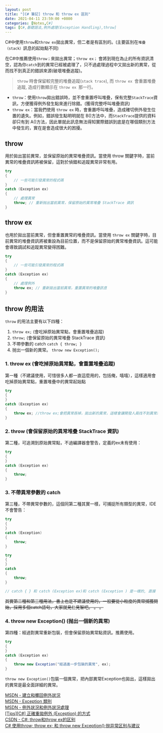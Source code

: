 ```yaml
---
layout: post
title: "[C# 筆記] throw 和 throw ex 區別"
date: 2021-04-11 23:59:00 +0800
categories: [Notes,C#]
tags: [C#,基礎語法,例外處理(Exception Handling),throw]
---
```



C#中使用`throw`和`throw ex`拋出異常，但二者是有區別的。(主要區別在`堆疊（stack）`訊息的起始點不同)       

在C#中推薦使用`throw；`來拋出異常；`throw ex；` 會將到現在為止的所有資訊清空，認為你`catch`到的異常已經被處理了，只不過處理過程中又拋出新的異常，從而找不到真正的錯誤來源(破壞堆疊追蹤)。

> `throw` 時會保留較完整的堆疊追蹤(`stack trace`), 而 `throw ex `會重置堆疊追蹤, 造成行數顯示在 `throw ex `那一行。


- `throw`：使用`throw`拋出錯誤時，並不會重置呼叫堆疊，保有完整`StackTrace`資訊，方便獲得例外發生點來進行除錯。(獲得完整呼叫堆疊資訊)    
- `throw ex`：當我們使用 `throw ex` 時，會重置呼叫堆疊，造成確切例外發生位置的遺失。例如，錯誤發生點明明就在 B()方法中，而`StackTrace`提供的資料卻只有到 A()方法，因此單就此訊息無法得知實際錯誤到底是在哪個類別方法中發生的，實在是會造成很大的困擾。          



## throw

用於拋出當前異常，並保留原始的異常堆疊資訊。當使用 throw 關鍵字時，當前異常的堆疊資訊將被保留，這對於偵錯和追蹤異常非常有用。

```c#
try
{
    // 一些可能引發異常的程式碼
}
catch (Exception ex)
{
    // 處理異常
    throw; // 重新抛出當前異常，保留原始的異常堆疊 StackTrace 資訊
}
```


## throw ex

也用於拋出當前異常，但會重置異常的堆疊資訊。當使用 `throw ex` 關鍵字時，目前異常的堆疊資訊將被重設為目前位置，而不是保留原始的異常堆疊資訊。這可能會導致調試和追蹤異常變得困難。

```c#
try
{
    // 一些可能引發異常的程式碼
}
catch (Exception ex)
{
    // 處理例外
    throw ex; // 重新拋出當前異常，重置異常的堆疊訊息
}
```

## throw 的用法

`throw` 的用法主要有以下四種：
1. `throw ex;` (會吃掉原始異常點，會重置堆疊追蹤)
2. `throw;` (會保留原始的異常堆疊 StackTrace 資訊)
3. 不帶參數的 catch `catch { throw; }`
4. 抛出一個新的異常。 `throw new Exception();`

### 1. throw ex (會吃掉原始異常點，會重置堆疊追蹤)

第一種（不建議使用，可惜很多人都一直這麼用的，包括俺，嘻嘻），這樣適用會吃掉原始異常點，重置堆疊中的異常起始點

```c#
try
{
}
catch (Exception ex)
{
    throw ex; //throw ex;會把異常吞掉，拋出新的異常，這樣會讓開發人員找不到異常來源。
}
```

### 2. throw (會保留原始的異常堆疊 StackTrace 資訊)

第二種，可追溯到原始異常點，不過編譯器會警告，定義的ex未有使用：

```c#
try
{
}
catch (Exception ex)
{
    throw;
}
```

### 3. 不帶異常參數的 catch

第三種，不帶異常參數的，這個同第二種其實一樣，可捕捉所有類型的異常，IDE不會警告：

```c#
try
{
}
catch (Exception)
{
    throw;
}

try
{
}
catch 
{
    throw;
}

// catch { } 和 catch (Exception ex)和 catch (Exception ) 是一樣的, 直接 throw就可以了
```

~~其實第二種和第三種用法，書上也是不建議使用的，一般要從小粒度的異常捕獲開始，採用多個catch語句，大家就見仁見智吧。 。 。~~

### 4. throw new Exception() (抛出一個新的異常)

第四種：經過對異常重新包裝，但會保留原始異常點資訊。推薦使用。

```c#
try
{
}
catch (Exception ex)
{
    throw new Exception("經過進一步包裝的異常", ex);
}
```

`throw new Exception()`包裝一個異常，把內部異常Exception也拋出，這樣拋出的異常是最全面詳細的異常。


[MSDN - 建立和擲回例外狀況](https://learn.microsoft.com/zh-tw/dotnet/csharp/fundamentals/exceptions/creating-and-throwing-exceptions)       
[MSDN - Exception 類別](https://learn.microsoft.com/zh-tw/dotnet/api/system.exception?view=net-8.0&redirectedfrom=MSDN)     
[MSDN - 例外狀況和例外狀況處理](https://learn.microsoft.com/zh-tw/dotnet/csharp/fundamentals/exceptions/)        
[[Tips][C#] 正確重拋例外 (Exception) 的方式](https://www.dotblogs.com.tw/wasichris/2015/06/07/151505#google_vignette)       
[CSDN - C#: throw和throw ex的区别](https://blog.csdn.net/lidandan2016/article/details/78864798)     
[C# 使用throw; throw ex; 和 throw new Exception();抛异常区别与建议](https://www.cnblogs.com/ZhengHengWU/p/13418539.html)